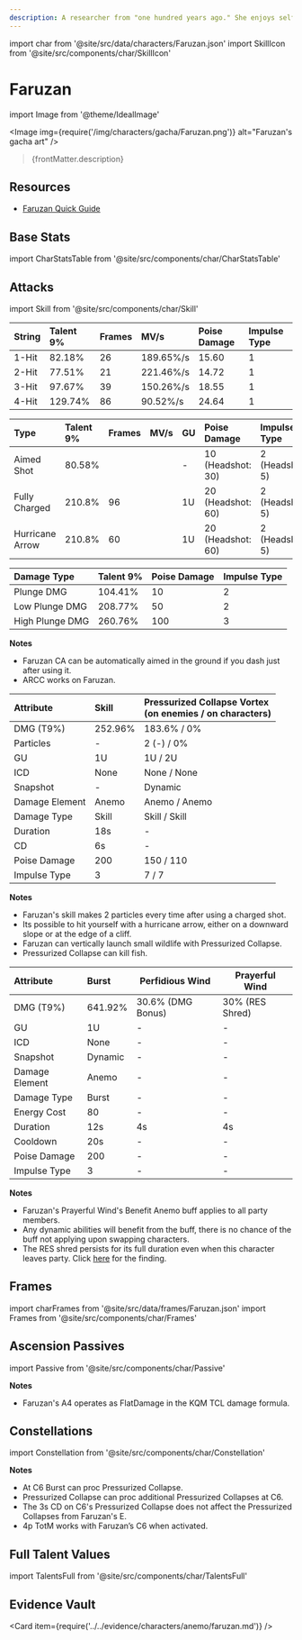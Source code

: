 ```yaml
---
description: A researcher from "one hundred years ago." She enjoys self-identifying as everyone's senior, and has significant knowledge of ancient scripts and machines of all kinds.
---
```


import char from '@site/src/data/characters/Faruzan.json'
import SkillIcon from '@site/src/components/char/SkillIcon'

# Faruzan

import Image from '@theme/IdealImage'

<Image img={require('/img/characters/gacha/Faruzan.png')} alt="Faruzan's gacha art" />
<blockquote>{frontMatter.description}</blockquote>

## Resources

* [Faruzan Quick Guide](https://keqingmains.com/q/faruzan-quickguide/)

## Base Stats

import CharStatsTable from '@site/src/components/char/CharStatsTable'

<CharStatsTable char={char} />

## Attacks

import Skill from '@site/src/components/char/Skill'

<Tabs>
<TabItem value='na' label='Normal Attacks'>
<SkillIcon char={char} skill='na' />
<div class='talent-columns'>
<Skill char={char} skill='na' sectionFilter='Normal Attack' />

| String | Talent 9% | Frames | MV/s      | Poise Damage | Impulse Type |
| :----- | :-------- | :----- | :-------- | :----------- | :----------- |
| 1-Hit  | 82.18%    | 26     | 189.65%/s | 15.60        | 1            |
| 2-Hit  | 77.51%    | 21     | 221.46%/s | 14.72        | 1            |
| 3-Hit  | 97.67%    | 39     | 150.26%/s | 18.55        | 1            |
| 4-Hit  | 129.74%   | 86     | 90.52%/s  | 24.64        | 1            |

</div>
<div class='talent-columns'>
<Skill char={char} skill='na' sectionFilter='Charged Attack' />

| Type            | Talent 9% | Frames | MV/s | GU  | Poise Damage        | Impulse Type      |
| :-------------- | :-------- | :----- | :--- | :-- | :------------------ | :---------------- |
| Aimed Shot      | 80.58%    |        |      | -   | 10 \(Headshot: 30\) | 2 \(Headshot: 5\) |
| Fully Charged   | 210.8%    | 96     |      | 1U  | 20 \(Headshot: 60\) | 2 \(Headshot: 5\) |
| Hurricane Arrow | 210.8%    | 60     |      | 1U  | 20 \(Headshot: 60\) | 2 \(Headshot: 5\) |

</div>
<div class='talent-columns'>
<Skill char={char} skill='na' sectionFilter='Plunging Attack' />

| Damage Type     | Talent 9% | Poise Damage | Impulse Type |
| :-------------- | :-------- | :----------- | :----------- |
| Plunge DMG      | 104.41%   | 10           | 2            |
| Low Plunge DMG  | 208.77%   | 50           | 2            |
| High Plunge DMG | 260.76%   | 100          | 3            |

</div>

**Notes**

* Faruzan CA can be automatically aimed in the ground if you dash just after using it.
* ARCC works on Faruzan.

</TabItem>

<TabItem value='e' label='Skill'>
<SkillIcon char={char} skill='e' />
<div class='talent-columns'>
<Skill char={char} skill='e' />

| Attribute      | Skill   | Pressurized Collapse Vortex<br />(on enemies / on characters) |
| :------------- | :------ | :------------------------------------------------------------ |
| DMG \(T9%\)    | 252.96% | 183.6% / 0%                                                   |
| Particles      | -       | 2 (-) / 0%                                                    |
| GU             | 1U      | 1U / 2U                                                       |
| ICD            | None    | None / None                                                   |
| Snapshot       | -       | Dynamic                                                       |
| Damage Element | Anemo   | Anemo / Anemo                                                 |
| Damage Type    | Skill   | Skill / Skill                                                 |
| Duration       | 18s     | -                                                             |
| CD             | 6s      | -                                                             |
| Poise Damage   | 200     | 150 / 110                                                     |
| Impulse Type   | 3       | 7 / 7                                                         |

</div>

**Notes**

* Faruzan's skill makes 2 particles every time after using a charged shot.
* Its possible to hit yourself with a hurricane arrow, either on a downward slope or at the edge of a cliff.
* Faruzan can vertically launch small wildlife with Pressurized Collapse.
* Pressurized Collapse can kill fish.

</TabItem>

<TabItem value='q' label='Burst'>
<SkillIcon char={char} skill='q' />
<div class='talent-columns'>
<Skill char={char} skill='q'/>

| Attribute      | Burst   | Perfidious Wind   | Prayerful Wind  |
| :------------- | :------ | ----------------- | --------------- |
| DMG \(T9%\)    | 641.92% | 30.6% (DMG Bonus) | 30% (RES Shred) |
| GU             | 1U      | -                 | -               |
| ICD            | None    | -                 | -               |
| Snapshot       | Dynamic | -                 | -               |
| Damage Element | Anemo   | -                 | -               |
| Damage Type    | Burst   | -                 | -               |
| Energy Cost    | 80      | -                 | -               |
| Duration       | 12s     | 4s                | 4s              |
| Cooldown       | 20s     | -                 | -               |
| Poise Damage   | 200     | -                 | -               |
| Impulse Type   | 3       | -                 | -               |

</div>

**Notes**

* Faruzan's Prayerful Wind's Benefit Anemo buff applies to all party members.
* Any dynamic abilities will benefit from the buff, there is no chance of the buff not applying upon swapping characters.
* The RES shred persists for its full duration even when this character leaves party. Click [here](../../evidence/combat-mechanics/party-mechanics.md#debuffsteam-buffs-with-duration-persist-after-applier-leaves-party) for the finding. 

</TabItem>
</Tabs>

## Frames

import charFrames from '@site/src/data/frames/Faruzan.json'
import Frames from '@site/src/components/char/Frames'

<Frames data={charFrames} />

## Ascension Passives

import Passive from '@site/src/components/char/Passive'

<Tabs>
<TabItem value='passive' label='Passive'>
<Passive char={char} passive={2} />
</TabItem>

<TabItem value='a1' label='Ascension 1'>
<Passive char={char} passive={0} />
</TabItem>

<TabItem value="a4" label="Ascension 4">
<Passive char={char} passive={1} />  

**Notes**  

* Faruzan's A4 operates as FlatDamage in the KQM TCL damage formula.  
  
</TabItem>
</Tabs>

## Constellations

import Constellation from '@site/src/components/char/Constellation'

<Tabs>
<TabItem value='c1' label='C1'>
<Constellation char={char} constellation={1} />
</TabItem>

<TabItem value='c2' label='C2'>
<Constellation char={char} constellation={2} />
</TabItem>

<TabItem value='c3' label='C3'>
<Constellation char={char} constellation={3} />
</TabItem>

<TabItem value='c4' label='C4'>
<Constellation char={char} constellation={4} />
</TabItem>

<TabItem value='c5' label='C5'>
<Constellation char={char} constellation={5} />
</TabItem>

<TabItem value='c6' label='C6'>
<Constellation char={char} constellation={6} />

**Notes**

* At C6 Burst can proc Pressurized Collapse.
* Pressurized Collapse can proc additional Pressurized Collapses at C6.
* The 3s CD on C6's Pressurized Collapse does not affect the Pressurized Collapses from Faruzan's E.
* 4p TotM works with Faruzan’s C6 when activated.
  
</TabItem>
</Tabs>

## Full Talent Values

import TalentsFull from '@site/src/components/char/TalentsFull'

<TalentsFull char={char}/>

## Evidence Vault

<Card item={require('../../evidence/characters/anemo/faruzan.md')} />
